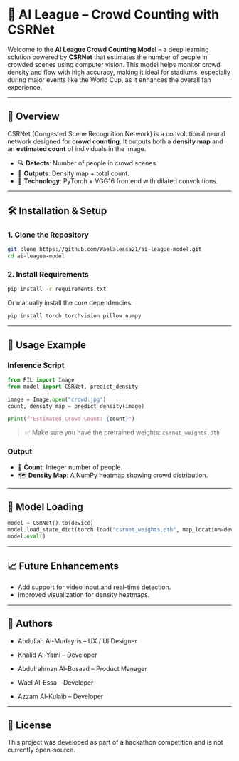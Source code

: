# 🧠 AI League – Crowd Counting with CSRNet

Welcome to the **AI League Crowd Counting Model** – a deep learning solution powered by **CSRNet** that estimates the number of people in crowded scenes using computer vision. This model helps monitor crowd density and flow with high accuracy, making it ideal for stadiums, especially during major events like the World Cup, as it enhances the overall fan experience.

---

## 📌 Overview

CSRNet (Congested Scene Recognition Network) is a convolutional neural network designed for **crowd counting**. It outputs both a **density map** and an **estimated count** of individuals in the image.

- 🔍 **Detects**: Number of people in crowd scenes.
- 🧭 **Outputs**: Density map + total count.
- 🚀 **Technology**: PyTorch + VGG16 frontend with dilated convolutions.

---

## 🛠️ Installation & Setup

### 1. Clone the Repository

```bash
git clone https://github.com/Waelalessa21/ai-league-model.git
cd ai-league-model
```

### 2. Install Requirements

```bash
pip install -r requirements.txt
```

Or manually install the core dependencies:

```bash
pip install torch torchvision pillow numpy
```

---

## 📸 Usage Example

### Inference Script

```python
from PIL import Image
from model import CSRNet, predict_density

image = Image.open("crowd.jpg")
count, density_map = predict_density(image)

print(f"Estimated Crowd Count: {count}")
```

> ✅ Make sure you have the pretrained weights: `csrnet_weights.pth`

### Output
- 🔢 **Count**: Integer number of people.
- 🗺️ **Density Map**: A NumPy heatmap showing crowd distribution.

---

## 🧪 Model Loading

```python
model = CSRNet().to(device)
model.load_state_dict(torch.load("csrnet_weights.pth", map_location=device))
model.eval()
```

---

## 📈 Future Enhancements

- Add support for video input and real-time detection.
- Improved visualization for density heatmaps.

---

## 👥 Authors

* Abdullah Al-Mudayris – UX / UI Designer

* Khalid Al-Yami – Developer

* Abdulrahman Al-Busaad – Product Manager

* Wael Al-Essa – Developer

* Azzam Al-Kulaib – Developer

---

## 📝 License

This project was developed as part of a hackathon competition and is not currently open-source.

